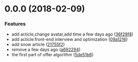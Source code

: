 <a name="0.0.0"></a>
# 0.0.0 (2018-02-09)


### Features

* add acticle,change avatar,add time a few days ago ([36f29f8](https://github.com/towavephone/TowavePhoneBlog/commit/36f29f8))
* add acticle:front-end interview and optimization ([09a1216](https://github.com/towavephone/TowavePhoneBlog/commit/09a1216))
* add snow article ([21755f2](https://github.com/towavephone/TowavePhoneBlog/commit/21755f2))
* remove a few days ago ([a692294](https://github.com/towavephone/TowavePhoneBlog/commit/a692294))
* the first part of offer algorithm ([5de51b6](https://github.com/towavephone/TowavePhoneBlog/commit/5de51b6))



